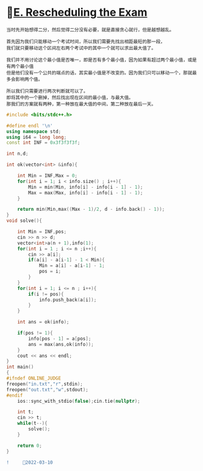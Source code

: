 # 🐡[E. Rescheduling the Exam](https://codeforces.com/contest/1650/problem/E)
    
    当时先开始想得二分，然后觉得二分没有必要，就是直接贪心就行，但是越想越乱。
    
    首先因为我们只能移动一个考试时间，所以我们需要先找出相距最短的那一段，
    我们就只要移动这个区间左右两个考试中的其中一个就可以求出最大值了。
    
    我们并不用讨论这个最小值是否唯一，即是否有多个最小值，因为如果有超过两个最小值，或是有两个最小值
    但是他们没有一个公共的端点的话，其实最小值是不改变的。因为我们只可以移动一个，那就最多会影响两个值。
    
    所以我们只需要进行两次判断就可以了。
    即将其中的一个删掉，然后找出现在区间的最小值，与最大值。
    那我们的方案就有两种，第一种放在最大值的中间，第二种放在最后一天。
    
```C++
#include <bits/stdc++.h>

#define endl '\n'
using namespace std;
using i64 = long long;
const int INF = 0x3f3f3f3f;

int n,d;

int ok(vector<int> &info){

    int Min = INF,Max = 0;
    for(int i = 1; i < info.size() ; i++){
        Min = min(Min, info[i] - info[i - 1] - 1);
        Max = max(Max, info[i] - info[i - 1] - 1);
    }

    return min(Min,max((Max - 1)/2, d - info.back() - 1));
}
void solve(){

    int Min = INF,pos;
    cin >> n >> d;
    vector<int>a(n + 1),info(1);
    for(int i = 1 ; i <= n ;i++){
        cin >> a[i];
        if(a[i] - a[i-1] - 1 < Min){
            Min = a[i] - a[i-1] - 1;
            pos = i;
        } 
    }
    for(int i = 1; i <= n ; i++){
        if(i != pos){
            info.push_back(a[i]);
        }
    }

    int ans = ok(info);

    if(pos != 1){
        info[pos - 1] = a[pos];
        ans = max(ans,ok(info));
    }
    cout << ans << endl;
}
int main()
{
#ifndef ONLINE_JUDGE
freopen("in.txt","r",stdin);
freopen("out.txt","w",stdout);
#endif
    ios::sync_with_stdio(false);cin.tie(nullptr);

    int t;
    cin >> t;
    while(t--){
        solve();
    }

    return 0;
}
```

```diff
!     🚛2022-03-10
```
